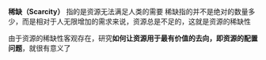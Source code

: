 **稀缺（Scarcity）** 指的是资源无法满足人类的需要
稀缺指的并不是绝对的数量多少，而是相对于人无限增加的需求来说，资源总是不足的，这就是资源的稀缺性

由于资源的稀缺性客观存在，研究**如何让资源用于最有价值的去向，即资源的配置问题**，就很有意义了
